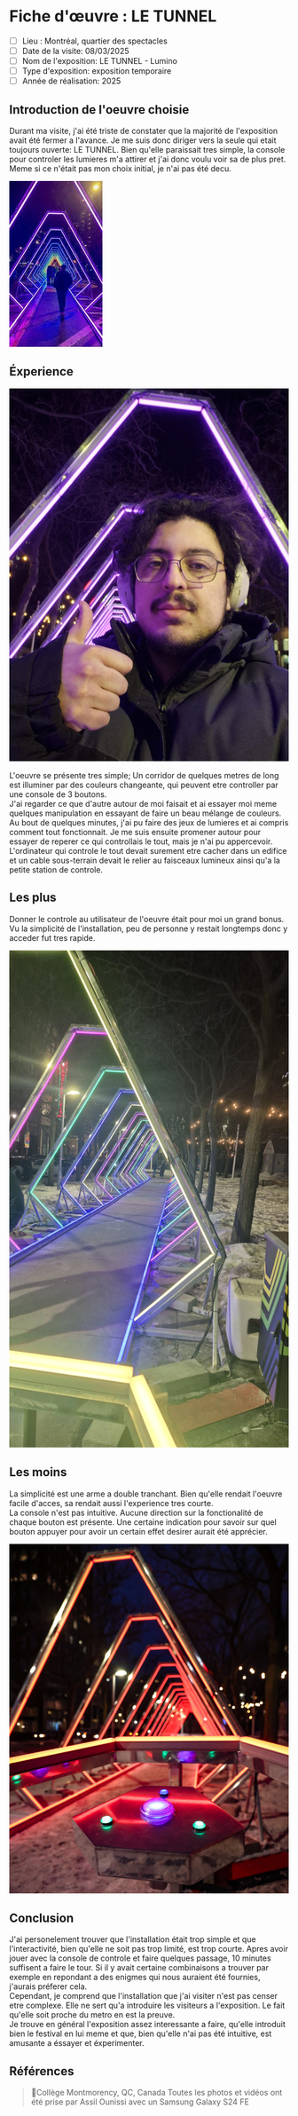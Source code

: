 # Fiche d'œuvre : LE TUNNEL
- [ ] Lieu : Montréal, quartier des spectacles
- [ ] Date de la visite: 08/03/2025 
- [ ] Nom de l'exposition: LE TUNNEL - Lumino
- [ ] Type d'exposition: exposition temporaire 
- [ ] Année de réalisation: 2025 

## Introduction de l'oeuvre choisie

Durant ma visite, j'ai été triste de constater que la majorité de l'exposition avait été fermer a l'avance. Je me suis donc diriger vers la seule qui etait toujours ouverte: LE TUNNEL. Bien qu'elle paraissait tres simple, la console pour controler les lumieres m'a attirer et j'ai donc voulu voir sa de plus pret. Meme si ce n'était pas mon choix initial, je n'ai pas été decu. <br>

![Intro](.//Medias/Intro.jpg) <br>

## Éxperience

![Moi](.//Medias/Moi.jpg) <br>

L'oeuvre se présente tres simple; Un corridor de quelques metres de long est illuminer par des couleurs changeante, qui peuvent etre controller par une console de 3 boutons. <br>
J'ai regarder ce que d'autre autour de moi faisait et ai essayer moi meme quelques manipulation en essayant de faire un beau mélange de couleurs. <br>
Au bout de quelques minutes, j'ai pu faire des jeux de lumieres et ai compris comment tout fonctionnait. Je me suis ensuite promener autour pour essayer de reperer ce qui controllais le tout, mais je n'ai pu appercevoir. L'ordinateur qui controle le tout devait surement etre cacher dans un edifice et un cable sous-terrain devait le relier au faisceaux lumineux ainsi qu'a la petite station de controle. <br>

## Les plus

Donner le controle au utilisateur de l'oeuvre était pour moi un grand bonus. <br>
Vu la simplicité de l'installation, peu de personne y restait longtemps donc y acceder fut tres rapide. <br>

![Tunnel](.//Medias/Tunnel.jpg) <br>

## Les moins
La simplicité est une arme a double tranchant. Bien qu'elle rendait l'oeuvre facile d'acces, sa rendait aussi l'experience tres courte. <br>
La console n'est pas intuitive. Aucune direction sur la fonctionalité de chaque bouton est présente. Une certaine indication pour savoir sur quel bouton appuyer pour avoir un certain effet desirer aurait été apprécier. <br>

![Console](.//Medias/Console.jpg) <br>

## Conclusion

J'ai personelement trouver que l'installation était trop simple et que l'interactivité, bien qu'elle ne soit pas trop limité, est trop courte. Apres avoir jouer avec la console de controle et faire quelques passage, 10 minutes suffisent a faire le tour. Si il y avait certaine combinaisons a trouver par exemple en repondant a des enigmes qui nous auraient été fournies, j'aurais préferer cela. <br>
Cependant, je comprend que l'installation que j'ai visiter n'est pas censer etre complexe. Elle ne sert qu'a introduire les visiteurs a l'exposition. Le fait qu'elle soit proche du metro en est la preuve. <br>
Je trouve en général l'exposition assez interessante a faire, qu'elle introduit bien le festival en lui meme et que, bien qu'elle n'ai pas été intuitive, est amusante a éssayer et éxperimenter. 


## Références
> 📍Collège Montmorency, QC, Canada
> Toutes les photos et vidéos ont été prise par Assil Ounissi avec un Samsung Galaxy S24 FE

